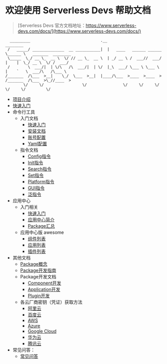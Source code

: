 # 欢迎使用 Serverless Devs 帮助文档

> [Serverless Devs 官方文档地址：https://www.serverless-devs.com/docs/](https://www.serverless-devs.com/docs/)

```
  _________                               .__                         ________                     
 /   _____/ ______________  __ ___________|  |   ____   ______ ______ \______ \   _______  ________
 \_____  \_/ __ \_  __ \  \/ // __ \_  __ \  | _/ __ \ /  ___//  ___/  |    |  \_/ __ \  \/ /  ___/
 /        \  ___/|  | \/\   /\  ___/|  | \/  |_\  ___/ \___ \ \___ \   |    `   \  ___/\   /\___ \ 
/_______  /\___  >__|    \_/  \___  >__|  |____/\___  >____  >____  > /_______  /\___  >\_//____  >
        \/     \/                 \/                \/     \/     \/          \/     \/         \/ 
```

* [项目介绍](./Serverless-Devs/Serverless-Devs介绍.md)
* [快速入门](./Serverless-Devs/快速入门.md)
* 命令行工具
  * 入门文档
    * [快速入门](./Serverless-Devs-Tool/快速开始.md)
    * [安装文档](./Serverless-Devs-Tool/工具安装.md)
    * [账号配置](./Serverless-Devs-Tool/密钥配置.md)
    * [Yaml配置](./Serverless-Devs-Tool/Yaml格式规范.md)
  * 指令文档
    * [Config指令](./Serverless-Devs-Tool/指令相关/Config指令.md)
    * [Init指令](./Serverless-Devs-Tool/指令相关/Init指令.md)
    * [Search指令](./Serverless-Devs-Tool/指令相关/Search指令.md)
    * [Set指令](./Serverless-Devs-Tool/指令相关/Set指令.md)
    * [Platform指令](./Serverless-Devs-Tool/指令相关/Platform指令.md)
    * [GUI指令](./Serverless-Devs-Tool/指令相关/Gui指令.md)
    * [泛指令](./Serverless-Devs-Tool/指令相关/泛指令.md)
* 应用中心
  * 入门相关
    * [快速入门](./Serverless-Devs-App-Store/快速开始.md)
    * [应用中心简介](./Serverless-Devs-App-Store/Serverless-Devs-App-Store介绍.md)
    * [Package汇总](./Serverless-Devs-App-Store/Package汇总.md)
  * 应用中心版 awesome
    * [组件列表](https://github.com/Serverless-Devs/Components)
    * [应用列表](https://github.com/Serverless-Devs/Applications)
    * [插件列表](https://github.com/Serverless-Devs/Plugins)
* 其他文档
  * [Package概念](./Serverless-Devs/Package相关/Package概念区分.md)
  * [Package开发指南](./Serverless-Devs/Package相关/Package开发指南.md)
  * Package开发文档
    * [Component开发](./Serverless-Devs/Package相关/开发文档/Component开发.md) 
    * [Application开发](./Serverless-Devs/Package相关/开发文档/Application开发.md) 
    * [Plugin开发](./Serverless-Devs/Package相关/开发文档/Plugin开发.md) 
  * 各云厂商密钥（凭证）获取方法
    * [阿里云](./Serverless-Devs/密钥相关/阿里云密钥获取.md)
    * [百度云](./Serverless-Devs/密钥相关/百度云密钥获取.md)
    * [AWS](./Serverless-Devs/密钥相关/AWS密钥获取.md)
    * [Azure](./Serverless-Devs/密钥相关/Azure密钥获取.md)
    * [Google Cloud](./Serverless-Devs/密钥相关/GoogleCloud密钥获取.md)
    * [华为云](./Serverless-Devs/密钥相关/华为云密钥获取.md)
    * [腾讯云](./Serverless-Devs/密钥相关/腾讯云密钥获取.md)
* 常见问答：
  * [常见问答](./faq.md)